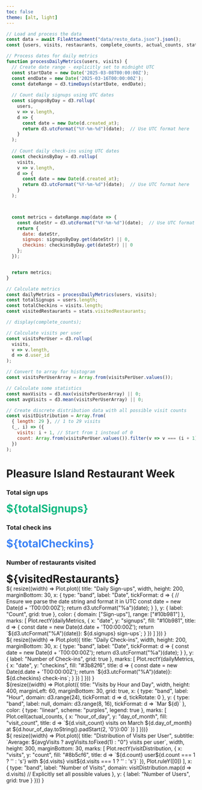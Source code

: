 ```yaml
---
toc: false
theme: [alt, light]
---
```


<!-- Load and transform the data -->

```js
// Load and process the data
const data = await FileAttachment("data/resto_data.json").json();
const {users, visits, restaurants, complete_counts, actual_counts, stats} = data;

// Process dates for daily metrics
function processDailyMetrics(users, visits) {
  // Create date range - explicitly set to midnight UTC
  const startDate = new Date('2025-03-08T00:00:00Z');
  const endDate = new Date('2025-03-16T00:00:00Z');
  const dateRange = d3.timeDays(startDate, endDate);
  
  // Count daily signups using UTC dates
  const signupsByDay = d3.rollup(
    users,
    v => v.length,
    d => {
      const date = new Date(d.created_at);
      return d3.utcFormat("%Y-%m-%d")(date);  // Use UTC format here
    }
  );
  
  // Count daily check-ins using UTC dates
  const checkinsByDay = d3.rollup(
    visits,
    v => v.length,
    d => {
      const date = new Date(d.created_at);
      return d3.utcFormat("%Y-%m-%d")(date);  // Use UTC format here
    }
  );



  const metrics = dateRange.map(date => {
    const dateStr = d3.utcFormat("%Y-%m-%d")(date);  // Use UTC format here
    return {
      date: dateStr,
      signups: signupsByDay.get(dateStr) || 0,
      checkins: checkinsByDay.get(dateStr) || 0
    };
  });


  return metrics;
}

// Calculate metrics
const dailyMetrics = processDailyMetrics(users, visits);
const totalSignups = users.length;
const totalCheckins = visits.length;
const visitedRestaurants = stats.visitedRestaurants;

// display(complete_counts);

// Calculate visits per user
const visitsPerUser = d3.rollup(
  visits,
  v => v.length,
  d => d.user_id
);

// Convert to array for histogram
const visitsPerUserArray = Array.from(visitsPerUser.values());

// Calculate some statistics
const maxVisits = d3.max(visitsPerUserArray) || 0;
const avgVisits = d3.mean(visitsPerUserArray) || 0;

// Create discrete distribution data with all possible visit counts
const visitDistribution = Array.from(
  { length: 29 }, // 1 to 29 visits
  (_, i) => ({
    visits: i + 1, // Start from 1 instead of 0
    count: Array.from(visitsPerUser.values()).filter(v => v === (i + 1)).length
  })
);

```

# Pleasure Island Restaurant Week

<div class="grid grid-cols-3 gap-4 mb-4">
  <div class="card p-4">
    <h3>Total sign ups</h3>
    <div style="font-size: 2em; font-weight: bold; color: #10b981;">${totalSignups}</div>
  </div>

  <div class="card p-4">
    <h3>Total check ins</h3>
    <div style="font-size: 2em; font-weight: bold; color: #3b82f6;">${totalCheckins}</div>
  </div>

  <div class="card p-4">
    <h3>Number of restaurants visited</h3>
    <div style="font-size: 2em; font-weight: bold;">${visitedRestaurants}</div>
  </div>
</div>

<div class="grid grid-cols-2 gap-4 mb-4">
  <div class="card p-4">
    <div class="mb-6">${
      resize((width) => Plot.plot({
        title: "Daily Sign-ups",
        width,
        height: 200,
        marginBottom: 30,
        x: {
          type: "band",
          label: "Date",
          tickFormat: d => {
            // Ensure we parse the date string and format it in UTC
            const date = new Date(d + 'T00:00:00Z');
            return d3.utcFormat("%a")(date);
          }
        },
        y: {
          label: "Count",
          grid: true
        },
        color: {
          domain: ["Sign-ups"],
          range: ["#10b981"]
        },
        marks: [
          Plot.rectY(dailyMetrics, {
            x: "date",
            y: "signups",
            fill: "#10b981",
            title: d => {
              const date = new Date(d.date + 'T00:00:00Z');
              return `${d3.utcFormat("%A")(date)}: ${d.signups} sign-ups`;
            }
          })
        ]
      }))
    }</div>
    <div>${
      resize((width) => Plot.plot({
        title: "Daily Check-ins",
        width,
        height: 200,
        marginBottom: 30,
        x: {
          type: "band",
          label: "Date",
          tickFormat: d => {
            const date = new Date(d + 'T00:00:00Z');
            return d3.utcFormat("%a")(date);
          }
        },
        y: {
          label: "Number of Check-ins",
          grid: true
        },
        marks: [
          Plot.rectY(dailyMetrics, {
            x: "date",
            y: "checkins",
            fill: "#3b82f6",
            title: d => {
              const date = new Date(d.date + 'T00:00:00Z');
              return `${d3.utcFormat("%A")(date)}: ${d.checkins} check-ins`;
            }
          })
        ]
      }))
    }</div>
  </div>
  <div class="card p-4">
    <!-- Cell Plot -->
      ${resize((width) => Plot.plot({
    title: "Visits by Hour and Day",
    width,
    height: 400,
    marginLeft: 60,
    marginBottom: 30,
    grid: true,
    x: {
      type: "band",
      label: "Hour",
      domain: d3.range(24),
      tickFormat: d => d,
      tickRotate: 0
    },
    y: {
      type: "band",
      label: null,
      domain: d3.range(8, 16),
      tickFormat: d => `Mar ${d}`
    },
    color: {
      type: "linear",
      scheme: "purples",
      legend: true
    },
    marks: [
      Plot.cell(actual_counts, {
        x: "hour_of_day",
        y: "day_of_month",
        fill: "visit_count",
        title: d => `${d.visit_count} visits on March ${d.day_of_month} at ${d.hour_of_day.toString().padStart(2, '0')}:00`
      })
    ]
  }))}
  </div>
</div>

  

<div class="card p-4 mb-4">${
  resize((width) => Plot.plot({
    title: "Distribution of Visits per User",
    subtitle: `Average: ${avgVisits ? avgVisits.toFixed(1) : "0"} visits per user`,
    width,
    height: 300,
    marginBottom: 30,
    marks: [
      Plot.rectY(visitDistribution, {
        x: "visits",
        y: "count",
        fill: "#8b5cf6",
        title: d => `${d.count} user${d.count === 1 ? '' : 's'} with ${d.visits} visit${d.visits === 1 ? '' : 's'}`
      }),
      Plot.ruleY([0])
    ],
    x: {
      type: "band",
      label: "Number of Visits",
      domain: visitDistribution.map(d => d.visits)  // Explicitly set all possible values
    },
    y: {
      label: "Number of Users",
      grid: true
    }
  }))
}</div>

<link rel="stylesheet" href="styles/main.css">
